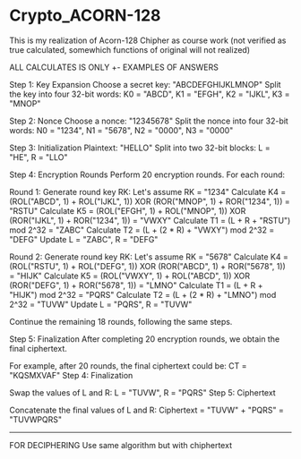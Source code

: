 # Crypto_ACORN-128
This is my realization of Acorn-128 Chipher as course work (not verified as true calculated, somewhich functions of original will not realized)

ALL CALCULATES IS ONLY +- EXAMPLES OF ANSWERS

Step 1: Key Expansion
Choose a secret key: "ABCDEFGHIJKLMNOP"
Split the key into four 32-bit words: K0 = "ABCD", K1 = "EFGH", K2 = "IJKL", K3 = "MNOP"

Step 2: Nonce
Choose a nonce: "12345678"
Split the nonce into four 32-bit words: N0 = "1234", N1 = "5678", N2 = "0000", N3 = "0000"

Step 3: Initialization
Plaintext: "HELLO"
Split into two 32-bit blocks: L = "HE", R = "LLO"

Step 4: Encryption Rounds
Perform 20 encryption rounds. For each round:

Round 1:
Generate round key RK: Let's assume RK = "1234"
Calculate K4 = (ROL("ABCD", 1) + ROL("IJKL", 1)) XOR (ROR("MNOP", 1) + ROR("1234", 1)) = "RSTU"
Calculate K5 = (ROL("EFGH", 1) + ROL("MNOP", 1)) XOR (ROR("IJKL", 1) + ROR("1234", 1)) = "VWXY"
Calculate T1 = (L + R + "RSTU") mod 2^32 = "ZABC"
Calculate T2 = (L + (2 * R) + "VWXY") mod 2^32 = "DEFG"
Update L = "ZABC", R = "DEFG"

Round 2:
Generate round key RK: Let's assume RK = "5678"
Calculate K4 = (ROL("RSTU", 1) + ROL("DEFG", 1)) XOR (ROR("ABCD", 1) + ROR("5678", 1)) = "HIJK"
Calculate K5 = (ROL("VWXY", 1) + ROL("ABCD", 1)) XOR (ROR("DEFG", 1) + ROR("5678", 1)) = "LMNO"
Calculate T1 = (L + R + "HIJK") mod 2^32 = "PQRS"
Calculate T2 = (L + (2 * R) + "LMNO") mod 2^32 = "TUVW"
Update L = "PQRS", R = "TUVW"

Continue the remaining 18 rounds, following the same steps.

Step 5: Finalization
After completing 20 encryption rounds, we obtain the final ciphertext.

For example, after 20 rounds, the final ciphertext could be: CT = "KQSMXVAF"
Step 4: Finalization

Swap the values of L and R: L = "TUVW", R = "PQRS"
Step 5: Ciphertext

Concatenate the final values of L and R: Ciphertext = "TUVW" + "PQRS" = "TUVWPQRS"
_________________________________________________________________________________________________________________________________________________________________________
FOR DECIPHERING
Use same algorithm but with chiphertext
